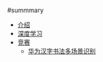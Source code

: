#summmary


* [介绍](README.md)
* [深度学习](part1/readme.md)
* [竞赛](part2/readme.md)
    * [华为汉字书法多场景识别](part1/game.md)
